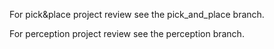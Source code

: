 For pick&place project review see the pick_and_place branch.

For perception project review see the perception branch.
